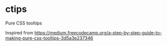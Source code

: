 # ctips

Pure CSS tooltips

Inspired from https://medium.freecodecamp.org/a-step-by-step-guide-to-making-pure-css-tooltips-3d5a3e237346
